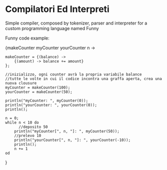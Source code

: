 # Compilatori Ed Interpreti
Simple compiler, composed by tokenizer, parser and interpreter for a custom programming language named Funny

Funny code example:

  {makeCounter myCounter yourCounter n ->

    makeCounter = {(balance) ->
        {(amount) -> balance += amount}
    };
    
    //inizializzo, ogni counter avrà la propria variabile balance
    //tutte le volte in cui il codice incontra una graffa aperta, crea una nuova clousure
    myCounter = makeCounter(100);
    yourCounter = makeCounter(50);
    
    println("myCounter: ", myCounter(0));
    println("yourCounter: ", yourCounter(0));
    println();
    
    n = 0;
    while n < 10 do
	      //deposito 50
        println("myCounter[", n, "]: ", myCounter(50));
        //prelevo 10
        println("yourCounter[", n, "]: ", yourCounter(-10));
        println();
        n += 1
    od
  }
